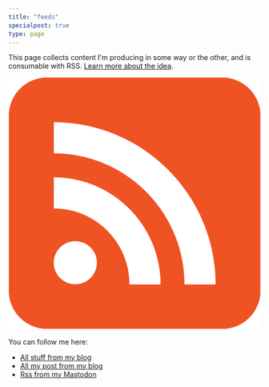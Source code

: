 ```yaml
---
title: "feeds"
specialpost: true
type: page
---
```

This page collects content I'm producing in some way or the other, and is consumable with RSS. [Learn more about the idea](https://marcus.io/blog/making-rss-more-visible-again-with-slash-feeds).

![RSS logo](/static/img/rss.png)

You can follow me here:

* [All stuff from my blog](https://fundor333.com/index.xml)
* [All my post from my blog](https://fundor333.com/post/index.xml)
* [Rss from my Mastodon](https://mastodon.social/@fundor333.rss)
